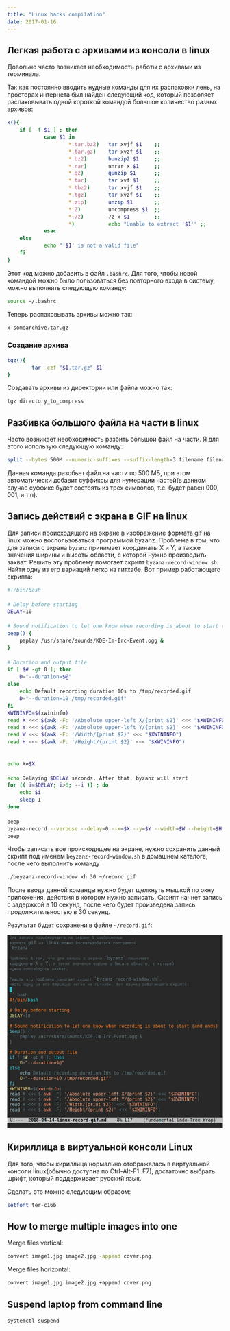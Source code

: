```yaml
---
title: "Linux hacks compilation"
date: 2017-01-16
---
```


## Легкая работа с архивами из консоли в linux

Довольно часто возникает необходимость работы с архивами из терминала.

Так как постоянно вводить нудные команды для их распаковки лень, на просторах интернета
был найден следующий код, который позволяет распаковывать одной короткой командой
большое количество разных архивов:

```bash
x(){
    if [ -f $1 ] ; then
            case $1 in
                    *.tar.bz2)   tar xvjf $1    ;;
                    *.tar.gz)    tar xvzf $1    ;;
                    *.bz2)       bunzip2 $1     ;;
                    *.rar)       unrar x $1     ;;
                    *.gz)        gunzip $1      ;;
                    *.tar)       tar xvf $1     ;;
                    *.tbz2)      tar xvjf $1    ;;
                    *.tgz)       tar xvzf $1    ;;
                    *.zip)       unzip $1       ;;
                    *.Z)         uncompress $1  ;;
                    *.7z)        7z x $1        ;;
                    *)           echo "Unable to extract '$1'" ;;
            esac
    else
            echo "'$1' is not a valid file"
    fi
}
```

Этот код можно добавить в файл ``.bashrc``. Для того, чтобы новой командой можно было
пользоваться без повторного входа в систему, можно выполнить следующую команду:

```bash
source ~/.bashrc
```
Теперь распаковывать архивы можно так:

```bash
x somearchive.tar.gz
```
### Создание архива

```bash
tgz(){
        tar -czf "$1.tar.gz" $1
}
```

Создавать архивы из директории или файла можно так:

```bash
tgz directory_to_compress
```

## Разбивка большого файла на части в linux

Часто возникает необходимость разбить большой файл на части. Я для этого использую следующую команду:

```bash
split --bytes 500M --numeric-suffixes --suffix-length=3 filename filename. 
```

Данная команда разобьет файл на части по 500 МБ, при этом автоматически добавит суффиксы
для нумерации частей(в данном случае суффикс будет состоять из трех символов, т.е. будет
равен 000, 001, и т.п).

## Запись действий с экрана в GIF на linux


Для записи происходящего на экране в изображение формата gif на linux можно воспользоваться программой byzanz.
Проблема в том, что для записи с экрана `byzanz` принимает координаты X и Y, а также значения ширины и высоты области, с которой нужно производить захват.
Решить эту проблему помогает скрипт `byzanz-record-window.sh`.
Найти одну из его вариаций легко на гитхабе. Вот пример работающего скрипта:

```bash
#!/bin/bash

# Delay before starting
DELAY=10

# Sound notification to let one know when recording is about to start (and ends)
beep() {
    paplay /usr/share/sounds/KDE-Im-Irc-Event.ogg &
}

# Duration and output file
if [ $# -gt 0 ]; then
    D="--duration=$@"
else
    echo Default recording duration 10s to /tmp/recorded.gif
    D="--duration=10 /tmp/recorded.gif"
fi
XWININFO=$(xwininfo)
read X <<< $(awk -F: '/Absolute upper-left X/{print $2}' <<< "$XWININFO")
read Y <<< $(awk -F: '/Absolute upper-left Y/{print $2}' <<< "$XWININFO")
read W <<< $(awk -F: '/Width/{print $2}' <<< "$XWININFO")
read H <<< $(awk -F: '/Height/{print $2}' <<< "$XWININFO")


echo X=$X

echo Delaying $DELAY seconds. After that, byzanz will start
for (( i=$DELAY; i>0; --i )) ; do
    echo $i
    sleep 1
done

beep
byzanz-record --verbose --delay=0 --x=$X --y=$Y --width=$W --height=$H $D
beep
```

Чтобы записать все происходящее на экране, нужно сохранить данный скрипт под
именем ```beyzanz-record-window.sh``` в домашнем каталоге, после чего выполнить команду

```bash
./beyzanz-record-window.xh 30 ~/record.gif
```
После ввода данной команды нужно будет щелкнуть мышкой по окну приложения, действия в котором нужно записать.
Скрипт начнет запись с задержкой в 10 секунд, после чего будет произведена запись продолжительностью в 30 секунд.

Результат будет сохранени в файле ``~/record.gif``:

![/img/recorded.gif](/img/recorded.gif)

## Кириллица в виртуальной консоли Linux

Для того, чтобы кириллица нормально отображалась в виртуальной консоли
linux(обычно доступна по Ctrl-Alt-F1..F7), достаточно выбрать шрифт, который поддерживает русский язык.

Сделать это можно следующим образом:

```bash
setfont ter-c16b
```
## How to merge multiple images into one

Merge files vertical:

```bash
convert image1.jpg image2.jpg -append cover.png
```

Merge files horizontal:</p>

```bash
convert image1.jpg image2.jpg +append cover.png
```

## Suspend laptop from command line

```bash
systemctl suspend
```
